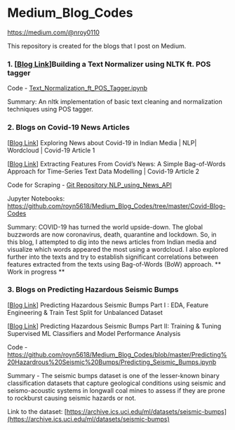 # Medium_Blog_Codes
https://medium.com/@nroy0110


This repository is created for the blogs that I post on Medium.


### 1.  [[Blog Link](https://towardsdatascience.com/building-a-text-normalizer-using-nltk-ft-pos-tagger-e713e611db8)]Building a Text Normalizer using NLTK ft. POS tagger  

Code - [Text_Normalization_ft_POS_Tagger.ipynb](https://github.com/royn5618/Medium_Blog_Codes/blob/master/Text_Normalization_ft_POS_Tagger.ipynb)

Summary: An nltk implementation of basic text cleaning and normalization techniques using POS tagger.

### 2.  Blogs on Covid-19 News Articles
[[Blog Link](https://towardsdatascience.com/exploring-news-about-covid-19-in-indian-media-nlp-wordcloud-covid-19-article-1-2bcbb127dfb3)] Exploring News about Covid-19 in Indian Media | NLP| Wordcloud | Covid-19 Article 1 

[[Blog Link](https://towardsdatascience.com/extracting-features-from-covids-news-a-simple-bag-of-words-approach-for-time-series-text-data-bffe59de76a1)] Extracting Features From Covid’s News: A Simple Bag-of-Words Approach for Time-Series Text Data Modelling | Covid-19 Article 2

Code for Scraping - [Git Repository NLP_using_News_API](https://github.com/royn5618/NLP_using_News_API)

Jupyter Notebooks: https://github.com/royn5618/Medium_Blog_Codes/tree/master/Covid-Blog-Codes

Summary: COVID-19 has turned the world upside-down. The global buzzwords are now coronavirus, death, quarantine and lockdown. So, in this blog, I attempted to dig into the news articles from Indian media and visualize which words appeared the most using a wordcloud. I also explored further into the texts and try to establish significant correlations between features extracted from the texts using Bag-of-Words (BoW) approach. ** Work in progress **


### 3.  Blogs on Predicting Hazardous Seismic Bumps 

[[Blog Link](https://towardsdatascience.com/predicting-hazardous-seismic-bumps-using-supervised-classification-algorithms-part-i-2c5d21f379bc)] Predicting Hazardous Seismic Bumps Part I : EDA, Feature Engineering & Train Test Split for Unbalanced Dataset

[[Blog Link](https://towardsdatascience.com/predicting-hazardous-seismic-bumps-part-ii-training-supervised-classifier-models-and-8b9104b611b0)] Predicting Hazardous Seismic Bumps Part II: Training & Tuning Supervised ML Classifiers and Model Performance Analysis

Code - https://github.com/royn5618/Medium_Blog_Codes/blob/master/Predicting%20Hazardrous%20Seismic%20Bumps/Predicting_Seismic_Bumps.ipynb

Summary - The seismic bumps dataset is one of the lesser-known binary classification datasets that capture geological conditions using seismic and seismo-acoustic systems in longwall coal mines to assess if they are prone to rockburst causing seismic hazards or not.

Link to the dataset: [https://archive.ics.uci.edu/ml/datasets/seismic-bumps](https://archive.ics.uci.edu/ml/datasets/seismic-bumps)

    
